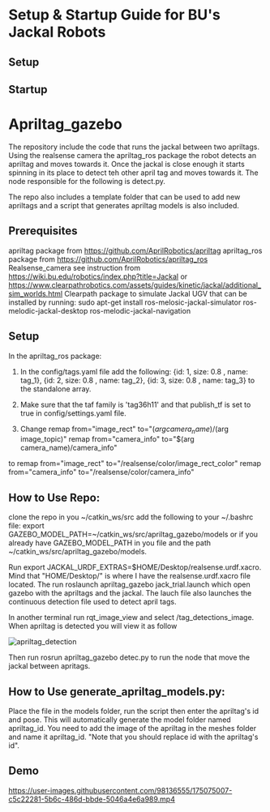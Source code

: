 # Setup & Startup Guide for BU's Jackal Robots
## Setup


## Startup


# Apriltag_gazebo 
The repository include the code that runs the jackal between two apriltags. Using the realsense camera the apriltag_ros package the robot detects an apriltag and moves towards it. Once the jackal is close enough it starts spinning in its place to detect teh other april tag and moves towards it. The node responsible for the following is detect.py.

The repo also includes a template folder that can be used to add new apriltags and a script that generates apriltag models is also included.

## Prerequisites
apriltag package from https://github.com/AprilRobotics/apriltag
apriltag_ros package from https://github.com/AprilRobotics/apriltag_ros
Realsense_camera see instruction from https://wiki.bu.edu/robotics/index.php?title=Jackal or https://www.clearpathrobotics.com/assets/guides/kinetic/jackal/additional_sim_worlds.html
Clearpath package to simulate Jackal UGV that can be installed by running: sudo apt-get install ros-melosic-jackal-simulator ros-melodic-jackal-desktop ros-melodic-jackal-navigation

## Setup

In the apriltag_ros package:
1) In the config/tags.yaml file add the following:
    {id: 1, size: 0.8 , name: tag_1},
    {id: 2, size: 0.8 , name: tag_2},
    {id: 3, size: 0.8 , name: tag_3}
  to the standalone array.
  
2) Make sure that the taf family is 'tag36h11' and that publish_tf is set to true in config/settings.yaml file.

3) Change remap from="image_rect" to="$(arg camera_name)/$(arg image_topic)" 
          remap from="camera_info" to="$(arg camera_name)/camera_info" 
          
  to   remap from="image_rect" to="/realsense/color/image_rect_color"
       remap from="camera_info" to="/realsense/color/camera_info"

## How to Use Repo:
clone the repo in you ~/catkin_ws/src
add the following to your ~/.bashrc file: export GAZEBO_MODEL_PATH=~/catkin_ws/src/apriltag_gazebo/models or if you already have GAZEBO_MODEL_PATH in you file and the path ~/catkin_ws/src/apriltag_gazebo/models.
 
Run export JACKAL_URDF_EXTRAS=$HOME/Desktop/realsense.urdf.xacro. Mind that "HOME/Desktop/" is where I have the realsense.urdf.xacro file located. The run 
roslaunch apriltag_gazebo jack_trial.launch which open gazebo with the apriltags and the jackal. The lauch file also launches the continuous detection file used to detect april tags.

In another terminal run rqt_image_view and select /tag_detections_image. When apriltag is detected you will view it as follow

![apriltag_detection](https://user-images.githubusercontent.com/98136555/174672373-d72a295f-3395-450c-9431-b8182b44308c.png)

Then run rosrun apriltag_gazebo detec.py to run the node that move the jackal between apritags.


## How to Use generate_apriltag_models.py:
Place the file in the models folder, run the script then enter the apriltag's id and pose. This will automatically generate the model folder named apriltag_id. You need to add the image of the apriltag in the meshes folder and name it apriltag_id. "Note that you should replace id with the apriltag's id".

## Demo


https://user-images.githubusercontent.com/98136555/175075007-c5c22281-5b6c-486d-bbde-5046a4e6a989.mp4






